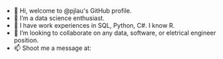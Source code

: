 - 👋 Hi, welcome to @pjlau's GitHub profile.
- 👀 I’m a data science enthusiast.
- 🌱 I have work experiences in SQL, Python, C#. I know R.
- 💞️ I’m looking to collaborate on any data, software, or eletrical engineer position.
- 📫 Shoot me a message at:

<!---
pjlau/pjlau is a ✨ special ✨ repository because its `README.md` (this file) appears on your GitHub profile.
You can click the Preview link to take a look at your changes.
--->
